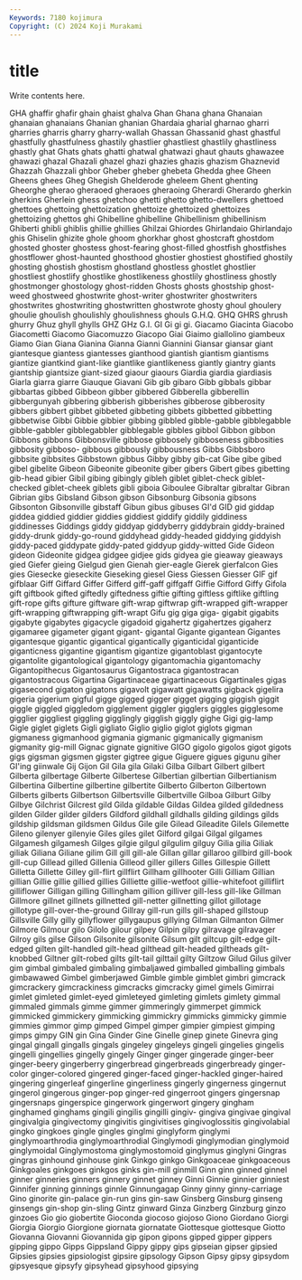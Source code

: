 ```yaml
---
Keywords: 7180 kojimura
Copyright: (C) 2024 Koji Murakami
---
```


# title

Write contents here.



GHA ghaffir ghafir ghain ghaist ghalva Ghan Ghana ghana Ghanaian
ghanaian ghanaians Ghanian ghanian Ghardaia gharial gharnao gharri gharries gharris
gharry gharry-wallah Ghassan Ghassanid ghast ghastful ghastfully ghastfulness ghastily ghastlier
ghastliest ghastlily ghastliness ghastly ghat Ghats ghats ghatti ghatwal ghatwazi
ghaut ghauts ghawazee ghawazi ghazal Ghazali ghazel ghazi ghazies ghazis
ghazism Ghaznevid Ghazzah Ghazzali ghbor Gheber gheber ghebeta Ghedda ghee
Gheen Gheens ghees Gheg Ghegish Ghelderode gheleem Ghent ghenting Gheorghe
gherao gheraoed gheraoes gheraoing Gherardi Gherardo gherkin gherkins Gherlein ghess
ghetchoo ghetti ghetto ghetto-dwellers ghettoed ghettoes ghettoing ghettoization ghettoize ghettoized
ghettoizes ghettoizing ghettos ghi Ghibelline ghibelline Ghibellinism ghibellinism Ghiberti ghibli
ghiblis ghillie ghillies Ghilzai Ghiordes Ghirlandaio Ghirlandajo ghis Ghiselin ghizite
ghole ghoom ghorkhar ghost ghostcraft ghostdom ghosted ghoster ghostess ghost-fearing
ghost-filled ghostfish ghostfishes ghostflower ghost-haunted ghosthood ghostier ghostiest ghostified ghostily
ghosting ghostish ghostism ghostland ghostless ghostlet ghostlier ghostliest ghostlify ghostlike
ghostlikeness ghostlily ghostliness ghostly ghostmonger ghostology ghost-ridden Ghosts ghosts ghostship
ghost-weed ghostweed ghostwrite ghost-writer ghostwriter ghostwriters ghostwrites ghostwriting ghostwritten ghostwrote
ghosty ghoul ghoulery ghoulie ghoulish ghoulishly ghoulishness ghouls G.H.Q. GHQ
GHRS ghrush ghurry Ghuz ghyll ghylls GHZ GHz G.I. GI
Gi gi gi. Giacamo Giacinta Giacobo Giacometti Giacomo Giacomuzzo Giacopo
Giai Giaimo giallolino giambeux Giamo Gian Giana Gianina Gianna Gianni
Giannini Giansar giansar giant giantesque giantess giantesses gianthood giantish giantism
giantisms giantize giantkind giant-like giantlike giantlikeness giantly giantry giants giantship
giantsize giant-sized giaour giaours Giardia giardia giardiasis Giarla giarra giarre
Giauque Giavani Gib gib gibaro Gibb gibbals gibbar gibbartas gibbed
Gibbeon gibber gibbered Gibberella gibberellin gibbergunyah gibbering gibberish gibberishes gibberose
gibberosity gibbers gibbert gibbet gibbeted gibbeting gibbets gibbetted gibbetting gibbetwise
Gibbi Gibbie gibbier gibbing gibbled gibble-gabble gibblegabble gibble-gabbler gibblegabbler gibblegable
gibbles gibbol Gibbon gibbon Gibbons gibbons Gibbonsville gibbose gibbosely gibboseness
gibbosities gibbosity gibboso- gibbous gibbously gibbousness Gibbs Gibbsboro gibbsite gibbsites
Gibbstown gibbus Gibby gibby gib-cat Gibe gibe gibed gibel gibelite
Gibeon Gibeonite gibeonite giber gibers Gibert gibes gibetting gib-head gibier
Gibil gibing gibingly gibleh giblet giblet-check giblet-checked giblet-cheek giblets gibli
giboia Giboulee Gibraltar gibraltar Gibran Gibrian gibs Gibsland Gibson gibson
Gibsonburg Gibsonia gibsons Gibsonton Gibsonville gibstaff Gibun gibus gibuses GI'd
GID gid giddap giddea giddied giddier giddies giddiest giddify giddily
giddiness giddinesses Giddings giddy giddyap giddyberry giddybrain giddy-brained giddy-drunk giddy-go-round
giddyhead giddy-headed giddying giddyish giddy-paced giddypate giddy-pated giddyup giddy-witted Gide
Gideon gideon Gideonite gidgea gidgee gidjee gids gidyea gie gieaway
gieaways gied Giefer gieing Gielgud gien Gienah gier-eagle Gierek gierfalcon
Gies gies Giesecke gieseckite Gieseking giesel Giess Giessen Giesser GIF
gif gifblaar Giff Giffard Giffer Gifferd giff-gaff giffgaff Giffie Gifford
Giffy Gifola gift giftbook gifted giftedly giftedness giftie gifting giftless
giftlike giftling gift-rope gifts gifture giftware gift-wrap giftwrap gift-wrapped gift-wrapper
gift-wrapping giftwrapping gift-wrapt Gifu gig giga giga- gigabit gigabits gigabyte
gigabytes gigacycle gigadoid gigahertz gigahertzes gigaherz gigamaree gigameter gigant gigant-
gigantal Gigante gigantean Gigantes gigantesque gigantic gigantical gigantically giganticidal giganticide
giganticness gigantine gigantism gigantize gigantoblast gigantocyte gigantolite gigantological gigantology gigantomachia
gigantomachy Gigantopithecus Gigantosaurus Gigantostraca gigantostracan gigantostracous Gigartina Gigartinaceae gigartinaceous Gigartinales
gigas gigasecond gigaton gigatons gigavolt gigawatt gigawatts gigback gigelira gigeria
gigerium gigful gigge gigged gigger gigget gigging giggish giggit giggle
giggled giggledom gigglement giggler gigglers giggles gigglesome gigglier giggliest giggling
gigglingly gigglish giggly gighe Gigi gig-lamp Gigle giglet giglets Gigli
gigliato Giglio giglio giglot giglots gigman gigmaness gigmanhood gigmania gigmanic
gigmanically gigmanism gigmanity gig-mill Gignac gignate gignitive GIGO gigolo gigolos
gigot gigots gigs gigsman gigsmen gigster gigtree gigue Giguere gigues
gigunu giher GI'ing giinwale Gij Gijon Gil Gila gila Gilaki
Gilba Gilbart Gilbert gilbert Gilberta gilbertage Gilberte Gilbertese Gilbertian gilbertian
Gilbertianism Gilbertina Gilbertine gilbertine gilbertite Gilberto Gilberton Gilbertown Gilberts gilberts
Gilbertson Gilbertsville Gilbertville Gilboa Gilburt Gilby Gilbye Gilchrist Gilcrest gild
Gilda gildable Gildas Gildea gilded gildedness gilden Gilder gilder gilders
Gildford gildhall gildhalls gilding gildings gilds gildship gildsman gildsmen Gildus
Gile gile Gilead Gileadite Gilels Gilemette Gileno gilenyer gilenyie Giles
giles gilet Gilford gilgai Gilgal gilgames Gilgamesh gilgamesh Gilges gilgie
gilgul gilgulim gilguy Gilia gilia Giliak giliak Giliana Giliane gilim
Gill gill gill-ale Gillan gillar gillaroo gillbird gill-book gill-cup Gillead
gilled Gillenia Gilleod giller gillers Gilles Gillespie Gillett Gilletta Gillette
Gilley gill-flirt gillflirt Gillham gillhooter Gilli Gilliam Gillian gillian Gillie
gillie gillied gillies Gilliette gillie-wetfoot gillie-whitefoot gilliflirt gilliflower Gilligan gilling
Gillingham gillion gilliver gill-less gill-like Gillman Gillmore gillnet gillnets gillnetted
gill-netter gillnetting gillot gillotage gillotype gill-over-the-ground Gillray gill-run gills gill-shaped
gillstoup Gillsville Gilly gilly gillyflower gillygaupus gillying Gilman Gilmanton Gilmer
Gilmore Gilmour gilo Gilolo gilour gilpey Gilpin gilpy gilravage gilravager
Gilroy gils gilse Gilson Gilsonite gilsonite Gilsum gilt giltcup gilt-edge
gilt-edged gilten gilt-handled gilt-head gilthead gilt-headed giltheads gilt-knobbed Giltner gilt-robed
gilts gilt-tail gilttail gilty Giltzow Gilud Gilus gilver gim gimbal
gimbaled gimbaling gimbaljawed gimballed gimballing gimbals gimbawawed Gimbel gimberjawed Gimble
gimble gimblet gimbri gimcrack gimcrackery gimcrackiness gimcracks gimcracky gimel gimels
Gimirrai gimlet gimleted gimlet-eyed gimleteyed gimleting gimlets gimlety gimmal gimmaled
gimmals gimme gimmer gimmeringly gimmerpet gimmick gimmicked gimmickery gimmicking gimmickry
gimmicks gimmicky gimmie gimmies gimmor gimp gimped Gimpel gimper gimpier
gimpiest gimping gimps gimpy GIN gin Gina Ginder Gine Ginelle
ginep ginete Ginevra ging gingal gingall gingalls gingals gingeley gingeleys
gingeli gingelies gingelis gingelli gingellies gingelly gingely Ginger ginger gingerade
ginger-beer ginger-beery gingerberry gingerbread gingerbreads gingerbready ginger-color ginger-colored gingered ginger-faced
ginger-hackled ginger-haired gingering gingerleaf gingerline gingerliness gingerly gingerness gingernut gingerol
gingerous ginger-pop ginger-red gingerroot gingers gingersnap gingersnaps gingerspice gingerwork gingerwort
gingery gingham ginghamed ginghams gingili gingilis gingilli gingiv- gingiva gingivae
gingival gingivalgia gingivectomy gingivitis gingivitises gingivoglossitis gingivolabial gingko gingkoes gingle
gingles ginglmi ginglyform ginglymi ginglymoarthrodia ginglymoarthrodial Ginglymodi ginglymodian ginglymoid ginglymoidal
Ginglymostoma ginglymostomoid ginglymus ginglyni Gingras gingras ginhound ginhouse gink Ginkgo
ginkgo Ginkgoaceae ginkgoaceous Ginkgoales ginkgoes ginkgos ginks gin-mill ginmill Ginn
ginn ginned ginnel ginner ginneries ginners ginnery ginnet ginney Ginni
Ginnie ginnier ginniest Ginnifer ginning ginnings ginnle Ginnungagap Ginny ginny
ginny-carriage Gino ginorite gin-palace gin-run gins gin-saw Ginsberg Ginsburg ginseng
ginsengs gin-shop gin-sling Gintz ginward Ginza Ginzberg Ginzburg ginzo ginzoes
Gio gio giobertite Gioconda giocoso giojoso Giono Giordano Giorgi Giorgia
Giorgio Giorgione giornata giornatate Giottesque giottesque Giotto Giovanna Giovanni Giovannida
gip gipon gipons gipped gipper gippers gipping gippo Gipps Gippsland
Gippy gippy gips gipseian gipser gipsied Gipsies gipsies gipsiologist gipsire
gipsology Gipson Gipsy gipsy gipsydom gipsyesque gipsyfy gipsyhead gipsyhood gipsying

